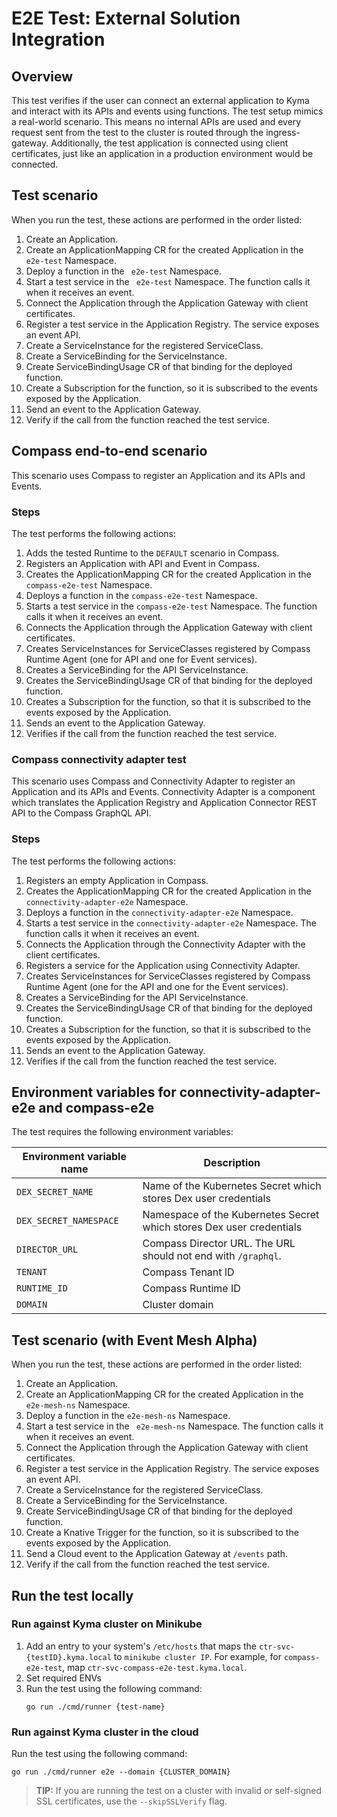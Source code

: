 # E2E Test: External Solution Integration

## Overview

This test verifies if the user can connect an external application to Kyma and interact with its APIs and events using functions. The test setup mimics a real-world scenario. This means no internal APIs are used and every request sent from the test to the cluster is routed through the ingress-gateway. Additionally, the test application is connected using client certificates, just like an application in a production environment would be connected.

## Test scenario

When you run the test, these actions are performed in the order listed:

1. Create an Application.
2. Create an ApplicationMapping CR for the created Application in the ` e2e-test` Namespace.
3. Deploy a function in the ` e2e-test` Namespace.
4. Start a test service in the ` e2e-test` Namespace. The function calls it when it receives an event.
5. Connect the Application through the Application Gateway with client certificates.
6. Register a test service in the Application Registry. The service exposes an event API.
7. Create a ServiceInstance for the registered ServiceClass.
8. Create a ServiceBinding for the ServiceInstance.
9. Create ServiceBindingUsage CR of that binding for the deployed function.
10. Create a Subscription for the function, so it is subscribed to the events exposed by the Application.
11. Send an event to the Application Gateway.
12. Verify if the call from the function reached the test service.

## Compass end-to-end scenario

This scenario uses Compass to register an Application and its APIs and Events.

### Steps

The test performs the following actions:

1. Adds the tested Runtime to the `DEFAULT` scenario in Compass.
2. Registers an Application with API and Event in Compass.
3. Creates the ApplicationMapping CR for the created Application in the `compass-e2e-test` Namespace.
4. Deploys a function in the `compass-e2e-test` Namespace.
5. Starts a test service in the `compass-e2e-test` Namespace. The function calls it when it receives an event.
6. Connects the Application through the Application Gateway with client certificates.
7. Creates ServiceInstances for ServiceClasses registered by Compass Runtime Agent (one for API and one for Event services).
8. Creates a ServiceBinding for the API ServiceInstance.
9. Creates the ServiceBindingUsage CR of that binding for the deployed function.
10. Creates a Subscription for the function, so that it is subscribed to the events exposed by the Application.
11. Sends an event to the Application Gateway.
12. Verifies if the call from the function reached the test service.

### Compass connectivity adapter test

This scenario uses Compass and Connectivity Adapter to register an Application and its APIs and Events.
Connectivity Adapter is a component which translates the Application Registry and Application Connector REST API to the Compass GraphQL API.

### Steps

The test performs the following actions:
1. Registers an empty Application in Compass.
2. Creates the ApplicationMapping CR for the created Application in the `connectivity-adapter-e2e` Namespace.
3. Deploys a function in the `connectivity-adapter-e2e` Namespace.
4. Starts a test service in the `connectivity-adapter-e2e` Namespace. The function calls it when it receives an event.
5. Connects the Application through the Connectivity Adapter with the client certificates.
6. Registers a service for the Application using Connectivity Adapter.
7. Creates ServiceInstances for ServiceClasses registered by Compass Runtime Agent (one for the API and one for the Event services).
8. Creates a ServiceBinding for the API ServiceInstance.
9. Creates the ServiceBindingUsage CR of that binding for the deployed function.
10. Creates a Subscription for the function, so that it is subscribed to the events exposed by the Application.
11. Sends an event to the Application Gateway.
12. Verifies if the call from the function reached the test service.

## Environment variables for connectivity-adapter-e2e and compass-e2e

The test requires the following environment variables:

| Environment variable name | Description |
| --- | --- |
| `DEX_SECRET_NAME` | Name of the Kubernetes Secret which stores Dex user credentials |
| `DEX_SECRET_NAMESPACE` | Namespace of the Kubernetes Secret which stores Dex user credentials |
| `DIRECTOR_URL` | Compass Director URL. The URL should not end with `/graphql`. |
| `TENANT` | Compass Tenant ID |
| `RUNTIME_ID` | Compass Runtime ID |
| `DOMAIN` | Cluster domain |

## Test scenario (with Event Mesh Alpha)

When you run the test, these actions are performed in the order listed:

1. Create an Application.
2. Create an ApplicationMapping CR for the created Application in the ` e2e-mesh-ns` Namespace.
3. Deploy a function in the `e2e-mesh-ns` Namespace.
4. Start a test service in the ` e2e-mesh-ns` Namespace. The function calls it when it receives an event.
5. Connect the Application through the Application Gateway with client certificates.
6. Register a test service in the Application Registry. The service exposes an event API.
7. Create a ServiceInstance for the registered ServiceClass.
8. Create a ServiceBinding for the ServiceInstance.
9. Create ServiceBindingUsage CR of that binding for the deployed function.
10. Create a Knative Trigger for the function, so it is subscribed to the events exposed by the Application.
11. Send a Cloud event to the Application Gateway at `/events` path.
12. Verify if the call from the function reached the test service.

## Run the test locally

### Run against Kyma cluster on Minikube
1. Add an entry to your system's `/etc/hosts` that maps the `ctr-svc-{testID}.kyma.local` to `minikube cluster IP`. For example, for `compass-e2e-test`, map `ctr-svc-compass-e2e-test.kyma.local`.
2. Set required ENVs
3. Run the test using the following command:
    ```
    go run ./cmd/runner {test-name}
    ```

### Run against Kyma cluster in the cloud
Run the test using the following command:
```
go run ./cmd/runner e2e --domain {CLUSTER_DOMAIN}
```

>**TIP:** If you are running the test on a cluster with invalid or self-signed SSL certificates, use the `--skipSSLVerify` flag.
